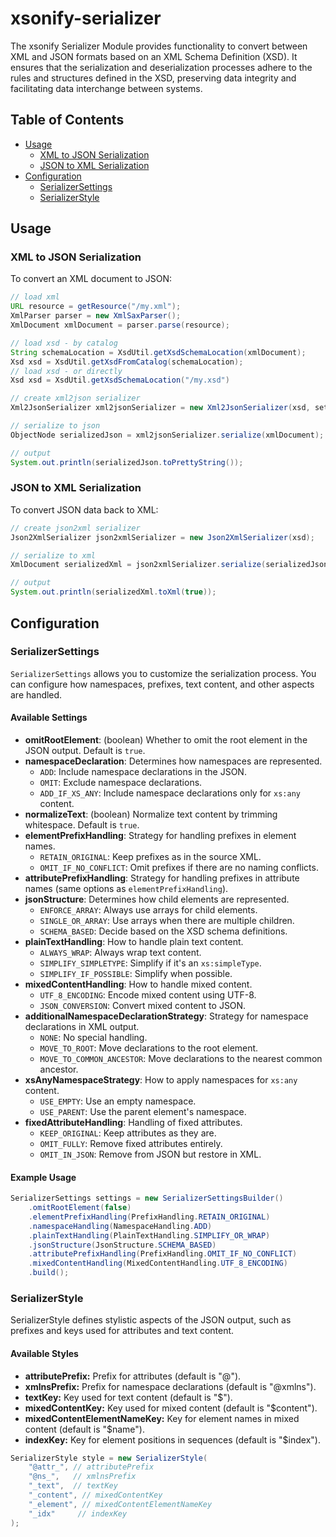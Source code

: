 # xsonify-serializer

The xsonify Serializer Module provides functionality to convert between XML and JSON formats based on an XML Schema
Definition (XSD). It ensures that the serialization and deserialization processes adhere to the rules and structures
defined in the XSD, preserving data integrity and facilitating data interchange between systems.

## Table of Contents

- [Usage](#usage)
    - [XML to JSON Serialization](#xml-to-json-serialization)
    - [JSON to XML Serialization](#json-to-xml-serialization)
- [Configuration](#configuration)
    - [SerializerSettings](#serializersettings)
    - [SerializerStyle](#serializerstyle)

## Usage

### XML to JSON Serialization

To convert an XML document to JSON:

```java
// load xml
URL resource = getResource("/my.xml");
XmlParser parser = new XmlSaxParser();
XmlDocument xmlDocument = parser.parse(resource);

// load xsd - by catalog
String schemaLocation = XsdUtil.getXsdSchemaLocation(xmlDocument);
Xsd xsd = XsdUtil.getXsdFromCatalog(schemaLocation);
// load xsd - or directly
Xsd xsd = XsdUtil.getXsdSchemaLocation("/my.xsd")

// create xml2json serializer
Xml2JsonSerializer xml2jsonSerializer = new Xml2JsonSerializer(xsd, settings);

// serialize to json
ObjectNode serializedJson = xml2jsonSerializer.serialize(xmlDocument);

// output
System.out.println(serializedJson.toPrettyString());
```

### JSON to XML Serialization

To convert JSON data back to XML:

```java
// create json2xml serializer
Json2XmlSerializer json2xmlSerializer = new Json2XmlSerializer(xsd);

// serialize to xml
XmlDocument serializedXml = json2xmlSerializer.serialize(serializedJson);

// output
System.out.println(serializedXml.toXml(true));
```

## Configuration

### SerializerSettings

`SerializerSettings` allows you to customize the serialization process. You can configure how namespaces, prefixes, text
content, and other aspects are handled.

#### Available Settings

- **omitRootElement**: (boolean) Whether to omit the root element in the JSON output. Default is `true`.
- **namespaceDeclaration**: Determines how namespaces are represented.
    - `ADD`: Include namespace declarations in the JSON.
    - `OMIT`: Exclude namespace declarations.
    - `ADD_IF_XS_ANY`: Include namespace declarations only for `xs:any` content.
- **normalizeText**: (boolean) Normalize text content by trimming whitespace. Default is `true`.
- **elementPrefixHandling**: Strategy for handling prefixes in element names.
    - `RETAIN_ORIGINAL`: Keep prefixes as in the source XML.
    - `OMIT_IF_NO_CONFLICT`: Omit prefixes if there are no naming conflicts.
- **attributePrefixHandling**: Strategy for handling prefixes in attribute names (same options as
  `elementPrefixHandling`).
- **jsonStructure**: Determines how child elements are represented.
    - `ENFORCE_ARRAY`: Always use arrays for child elements.
    - `SINGLE_OR_ARRAY`: Use arrays when there are multiple children.
    - `SCHEMA_BASED`: Decide based on the XSD schema definitions.
- **plainTextHandling**: How to handle plain text content.
    - `ALWAYS_WRAP`: Always wrap text content.
    - `SIMPLIFY_SIMPLETYPE`: Simplify if it's an `xs:simpleType`.
    - `SIMPLIFY_IF_POSSIBLE`: Simplify when possible.
- **mixedContentHandling**: How to handle mixed content.
    - `UTF_8_ENCODING`: Encode mixed content using UTF-8.
    - `JSON_CONVERSION`: Convert mixed content to JSON.
- **additionalNamespaceDeclarationStrategy**: Strategy for namespace declarations in XML output.
    - `NONE`: No special handling.
    - `MOVE_TO_ROOT`: Move declarations to the root element.
    - `MOVE_TO_COMMON_ANCESTOR`: Move declarations to the nearest common ancestor.
- **xsAnyNamespaceStrategy**: How to apply namespaces for `xs:any` content.
    - `USE_EMPTY`: Use an empty namespace.
    - `USE_PARENT`: Use the parent element's namespace.
- **fixedAttributeHandling**: Handling of fixed attributes.
    - `KEEP_ORIGINAL`: Keep attributes as they are.
    - `OMIT_FULLY`: Remove fixed attributes entirely.
    - `OMIT_IN_JSON`: Remove from JSON but restore in XML.

#### Example Usage

```java
SerializerSettings settings = new SerializerSettingsBuilder()
    .omitRootElement(false)
    .elementPrefixHandling(PrefixHandling.RETAIN_ORIGINAL)
    .namespaceHandling(NamespaceHandling.ADD)
    .plainTextHandling(PlainTextHandling.SIMPLIFY_OR_WRAP)
    .jsonStructure(JsonStructure.SCHEMA_BASED)
    .attributePrefixHandling(PrefixHandling.OMIT_IF_NO_CONFLICT)
    .mixedContentHandling(MixedContentHandling.UTF_8_ENCODING)
    .build();
```

### SerializerStyle
SerializerStyle defines stylistic aspects of the JSON output, such as prefixes and keys used for attributes and text content.

#### Available Styles
- **attributePrefix:** Prefix for attributes (default is "@").
- **xmlnsPrefix:** Prefix for namespace declarations (default is "@xmlns").
- **textKey:** Key used for text content (default is "$").
- **mixedContentKey:** Key used for mixed content (default is "$content").
- **mixedContentElementNameKey:** Key for element names in mixed content (default is "$name").
- **indexKey:** Key for element positions in sequences (default is "$index").

```java
SerializerStyle style = new SerializerStyle(
    "@attr_", // attributePrefix
    "@ns_",   // xmlnsPrefix
    "_text",  // textKey
    "_content", // mixedContentKey
    "_element", // mixedContentElementNameKey
    "_idx"     // indexKey
);
```
